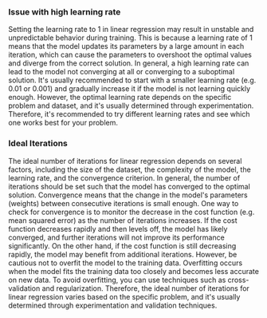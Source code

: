 ### Issue with high learning rate

Setting the learning rate to 1 in linear regression may result in unstable and unpredictable behavior during training. This is because a learning rate of 1 means that the model updates its parameters by a large amount in each iteration, which can cause the parameters to overshoot the optimal values and diverge from the correct solution.
In general, a high learning rate can lead to the model not converging at all or converging to a suboptimal solution. It's usually recommended to start with a smaller learning rate (e.g. 0.01 or 0.001) and gradually increase it if the model is not learning quickly enough.
However, the optimal learning rate depends on the specific problem and dataset, and it's usually determined through experimentation. Therefore, it's recommended to try different learning rates and see which one works best for your problem.

### Ideal Iterations

The ideal number of iterations for linear regression depends on several factors, including the size of the dataset, the complexity of the model, the learning rate, and the convergence criterion.
In general, the number of iterations should be set such that the model has converged to the optimal solution. Convergence means that the change in the model's parameters (weights) between consecutive iterations is small enough. One way to check for convergence is to monitor the decrease in the cost function (e.g. mean squared error) as the number of iterations increases.
If the cost function decreases rapidly and then levels off, the model has likely converged, and further iterations will not improve its performance significantly. On the other hand, if the cost function is still decreasing rapidly, the model may benefit from additional iterations.
However, be cautious not to overfit the model to the training data. Overfitting occurs when the model fits the training data too closely and becomes less accurate on new data. To avoid overfitting, you can use techniques such as cross-validation and regularization.
Therefore, the ideal number of iterations for linear regression varies based on the specific problem, and it's usually determined through experimentation and validation techniques.
